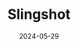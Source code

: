 ---  
layout: startup_page  
title: "Slingshot"  
id: "slingshot.fm"  
permalink: "/slingshotslingshot.fm05292024/"  
website: "https://slingshot.fm/"  
funding_round: "Pre-Seed"  
funding_amount: "$2.2M"  
investors: "Dorm Room Fund, 1916 Enterprises, Key Partners Group, Vincent Francoeur"  
about: "Slingshot provides a platform offering tools and financial infrastructure to help creatives manage operational requirements, including a corporate card and automated bookkeeping. It aims to simplify financial and business challenges for self-employed creatives, allowing them to focus on their artistic work. The platform also offers additional features like revenue savings options and benefits such as healthcare and retirement."  
markets: "Fintech, Creator Economy, Artificial Intelligence (AI), Machine Learning, Marketing, Music, Social Media, Software"  
hq: "San Francisco, California, United States"  
founded_year: "2020"  
linkedin: "https://linkedin.com/company/slingshotfm"  
twitter: "https://twitter.com/slingshot_fm"  
instagram: ""  
facebook: "https://facebook.com/slingshotla"  
crunchbase: "https://www.crunchbase.com/organization/slingshot-70b8"  
pitchbook: "https://pitchbook.com/profiles/company/439360-21"  

date_display: "29-May-2024"  
date: "2024-05-29"

# SEO Optimization  
meta_title: "Slingshot - Pre-Seed Funding ($2.2M)"  
meta_description: "Slingshot, Slingshot provides a platform offering tools and financial infrastructure to help creatives manage operational requirements, including a corporate car..."  
meta_keywords: "Slingshot, Fintech, Creator Economy, Artificial Intelligence (AI), Machine Learning, Marketing, Music, Social Media, Software, Pre-Seed funding"  
canonical_url: "https://startup.projectstartups.com/slingshotslingshot.fm05292024/"  
---
